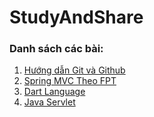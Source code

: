 # StudyAndShare

### Danh sách các bài:
1. [Hướng dẫn Git và Github](https://github.com/huyhuynh1905/StudyAndShare/tree/master/StudyGitAndGithub)
2. [Spring MVC Theo FPT](https://github.com/huyhuynh1905/StudyAndShare/tree/master/FPTSpringMVC )
3. [Dart Language](https://github.com/huyhuynh1905/StudyAndShare/tree/master/DartLanguage)
4. [Java Servlet](https://github.com/huyhuynh1905/StudyAndShare/tree/master/JavaServlet)
